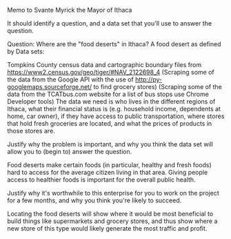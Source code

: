 Memo to Svante Myrick the Mayor of Ithaca

It should identify a question, and a data set that you'll use to answer the question.

Question: Where are the "food deserts" in Ithaca? A food desert as defined by Data sets:

Tompkins County census data and cartographic boundary files from https://www2.census.gov/geo/tiger/#NAV_2122698_4
(Scraping some of the data from the Google API with the use of http://py-googlemaps.sourceforge.net/ to find grocery stores)
(Scraping some of the data from the TCATbus.com website for a list of bus stops use Chrome Developer tools)
The data we need is who lives in the different regions of Ithaca, what their financial status is (e.g. household income, dependents at home, car owner), if they have access to public transportation, where stores that hold fresh groceries are located, and what the prices of products in those stores are.

Justify why the problem is important, and why you think the data set will allow you to (begin to) answer the question.

Food deserts make certain foods (in particular, healthy and fresh foods) hard to access for the average citizen living in that area. Giving people access to healthier foods is important for the overall public health.

Justify why it's worthwhile to this enterprise for you to work on the project for a few months, and why you think you're likely to succeed.

Locating the food deserts will show where it would be most beneficial to build things like supermarkets and grocery stores, and thus show where a new store of this type would likely generate the most traffic and profit.
